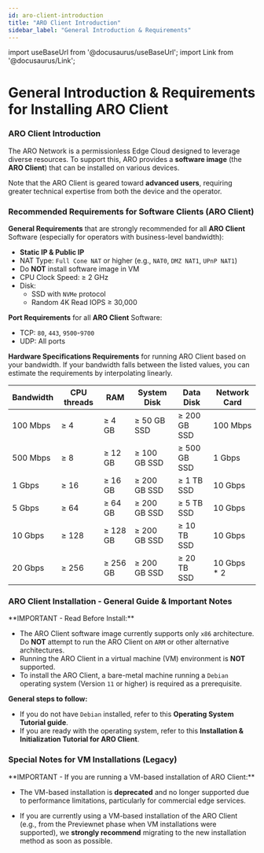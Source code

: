 ```yaml
---
id: aro-client-introduction
title: "ARO Client Introduction"
sidebar_label: "General Introduction & Requirements"
---
```

import useBaseUrl from '@docusaurus/useBaseUrl';
import Link from '@docusaurus/Link';

# General Introduction & Requirements for Installing ARO Client

### ARO Client Introduction

The ARO Network is a permissionless Edge Cloud designed to leverage diverse resources. To support this, ARO provides a **software image** (the **ARO Client**) that can be installed on various devices.

Note that the ARO Client is geared toward **advanced users**, requiring greater technical expertise from both the device and the operator. 

### Recommended Requirements for Software Clients (ARO Client)

**General Requirements** that are strongly recommended for all **ARO Client** Software (especially for operators with business-level bandwidth):

- **Static IP & Public IP**
- NAT Type: `Full Cone NAT` or higher (e.g., `NAT0`, `DMZ NAT1`, `UPnP NAT1`)
- Do **NOT** install software image in VM
- CPU Clock Speed: ≥ 2 GHz
- Disk:
	- SSD with `NVMe` protocol
	- Random 4K Read IOPS ≥ 30,000

**Port Requirements** for all **ARO Client** Software:

- TCP: `80`, `443`, `9500`-`9700`
- UDP: All ports  

**Hardware Specifications Requirements** for running ARO Client based on your bandwidth. If your bandwidth falls between the listed values, you can estimate the requirements by interpolating linearly.


| Bandwidth  | CPU threads | RAM       | System Disk      | Data Disk        |  Network Card |
|------------|----------|--------------|------------------|------------------|---------------|
| 100 Mbps   | ≥ 4      | ≥ 4 GB         | ≥ 50 GB SSD      | ≥ 200 GB SSD      |  100 Mbps     |
| 500 Mbps   | ≥ 8     | ≥ 12 GB         | ≥ 100 GB SSD     | ≥ 500 GB SSD     |   1 Gbps    |
| 1 Gbps     | ≥ 16     | ≥ 16 GB      | ≥ 200 GB SSD     | ≥ 1 TB SSD       |   10 Gbps   |
| 5 Gbps     | ≥ 64     | ≥ 64 GB      | ≥ 200 GB SSD     | ≥ 5 TB SSD       |   10 Gbps   |
| 10 Gbps    | ≥ 128     | ≥ 128 GB     | ≥ 200 GB SSD     | ≥ 10 TB SSD      |   10 Gbps   |
| 20 Gbps    | ≥ 256     | ≥ 256 GB     | ≥ 200 GB SSD     | ≥ 20 TB SSD      | 10 Gbps * 2   |


### ARO Client Installation - General Guide & Important Notes

<p style={{color: 'red'}}>**IMPORTANT - Read Before Install:**</p>

- The ARO Client software image currently supports only `x86` architecture. Do **NOT** attempt to run the ARO Client on `ARM` or other alternative architectures.
- Running the ARO Client in a virtual machine (VM) environment is **NOT** supported.
- To install the ARO Client, a bare-metal machine running a `Debian` operating system (Version `11` or higher) is required as a prerequisite.


**General steps to follow:**

- If you do not have `Debian` installed, refer to this <Link to="/node-operator-guide/aro-client/aro-client-debian">**Operating System Tutorial guide**</Link>. 
- If you are ready with the operating system, refer to this <Link to="/node-operator-guide/aro-client/aro-client-installation">**Installation & Initialization Tutorial for ARO Client**</Link>.


### Special Notes for VM Installations (Legacy)

<p style={{color: 'red'}}>**IMPORTANT - If you are running a VM-based installation of ARO Client:**</p>

- The VM-based installation is **deprecated** and no longer supported due to performance limitations, particularly for commercial edge services.

- If you are currently using a VM-based installation of the ARO Client (e.g., from the Previewnet phase when VM installations were supported), we **strongly recommend** migrating to the new installation method as soon as possible.